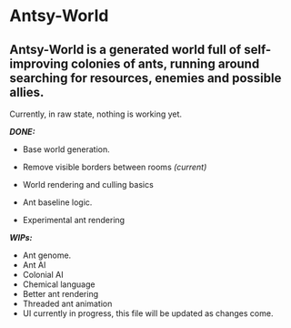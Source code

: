 # Antsy-World #
Antsy-World is a generated world full of self-improving colonies of ants, running around searching for resources, enemies and possible allies.
---
Currently, in raw state, nothing is working yet.

***DONE:***
- Base world generation. 
- Remove visible borders between rooms _(current)_

- World rendering and culling basics

- Ant baseline logic.

- Experimental ant rendering

***WIPs:***

- Ant genome.
- Ant AI
- Colonial AI
- Chemical language
- Better ant rendering
- Threaded ant animation
- UI currently in progress, this file will be updated as changes come.

